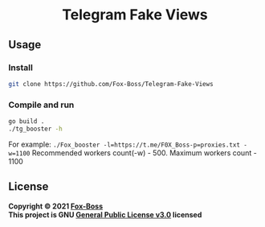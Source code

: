 <h1 align="center">Telegram Fake Views</h1>
<div align="center">
</div>

## Usage
### Install
```sh
git clone https://github.com/Fox-Boss/Telegram-Fake-Views
```
### Compile and run
```sh
go build .
./tg_booster -h
```
For example: `./Fox_booster -l=https://t.me/F0X_Boss-p=proxies.txt -w=1100`
Recommended workers count(-w) - 500. Maximum workers count - 1100

## License
**Copyright © 2021 [Fox-Boss](https://github.com/fox-boss)** <br />
**This project is GNU [General Public License v3.0](https://github.com/fox-boss/fox_booster/blob/main/LICENSE) licensed**
